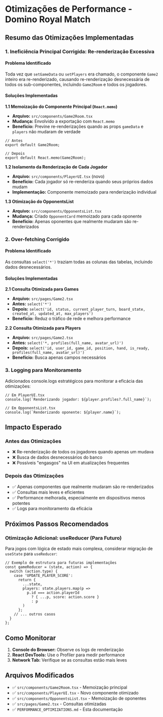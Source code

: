 # Otimizações de Performance - Domino Royal Match

## Resumo das Otimizações Implementadas

### 1. **Ineficiência Principal Corrigida: Re-renderização Excessiva**

#### Problema Identificado
Toda vez que `setGameData` ou `setPlayers` era chamado, o componente `Game2` inteiro era re-renderizado, causando re-renderização desnecessária de todos os sub-componentes, incluindo `Game2Room` e todos os jogadores.

#### Soluções Implementadas

**1.1 Memoização do Componente Principal (`React.memo`)**
- **Arquivo:** `src/components/Game2Room.tsx`
- **Mudança:** Envolvido a exportação com `React.memo`
- **Benefício:** Previne re-renderizações quando as props `gameData` e `players` não mudaram de verdade

```tsx
// Antes
export default Game2Room;

// Depois  
export default React.memo(Game2Room);
```

**1.2 Isolamento da Renderização de Cada Jogador**
- **Arquivo:** `src/components/PlayerUI.tsx` (novo)
- **Benefício:** Cada jogador só re-renderiza quando seus próprios dados mudam
- **Implementação:** Componente memoizado para renderização individual

**1.3 Otimização do OpponentsList**
- **Arquivo:** `src/components/OpponentsList.tsx`
- **Mudança:** Criado `OpponentCard` memoizado para cada oponente
- **Benefício:** Apenas oponentes que realmente mudaram são re-renderizados

### 2. **Over-fetching Corrigido**

#### Problema Identificado
As consultas `select('*')` traziam todas as colunas das tabelas, incluindo dados desnecessários.

#### Soluções Implementadas

**2.1 Consulta Otimizada para Games**
- **Arquivo:** `src/pages/Game2.tsx`
- **Antes:** `select('*')`
- **Depois:** `select('id, status, current_player_turn, board_state, created_at, updated_at, max_players')`
- **Benefício:** Reduz o tráfico de rede e melhora performance

**2.2 Consulta Otimizada para Players**
- **Arquivo:** `src/pages/Game2.tsx`  
- **Antes:** `select('*, profiles(full_name, avatar_url)')`
- **Depois:** `select('id, user_id, game_id, position, hand, is_ready, profiles(full_name, avatar_url)')`
- **Benefício:** Busca apenas campos necessários

### 3. **Logging para Monitoramento**

Adicionados console.logs estratégicos para monitorar a eficácia das otimizações:

```tsx
// Em PlayerUI.tsx
console.log(`Renderizando jogador: ${player.profiles?.full_name}`);

// Em OpponentsList.tsx  
console.log(`Renderizando oponente: ${player.name}`);
```

## Impacto Esperado

### Antes das Otimizações
- ❌ Re-renderização de todos os jogadores quando apenas um mudava
- ❌ Busca de dados desnecessários do banco
- ❌ Possíveis "engasgos" na UI em atualizações frequentes

### Depois das Otimizações  
- ✅ Apenas componentes que realmente mudaram são re-renderizados
- ✅ Consultas mais leves e eficientes
- ✅ Performance melhorada, especialmente em dispositivos menos potentes
- ✅ Logs para monitoramento da eficácia

## Próximos Passos Recomendados

### Otimização Adicional: useReducer (Para Futuro)
Para jogos com lógica de estado mais complexa, considerar migração de `useState` para `useReducer`:

```tsx
// Exemplo de estrutura para futuras implementações
const gameReducer = (state, action) => {
  switch (action.type) {
    case 'UPDATE_PLAYER_SCORE':
      return {
        ...state,
        players: state.players.map(p => 
          p.id === action.playerId 
            ? { ...p, score: action.score }
            : p
        )
      };
    // ... outros casos
  }
};
```

## Como Monitorar

1. **Console do Browser:** Observe os logs de renderização
2. **React DevTools:** Use o Profiler para medir performance  
3. **Network Tab:** Verifique se as consultas estão mais leves

## Arquivos Modificados

- ✅ `src/components/Game2Room.tsx` - Memoização principal
- ✅ `src/components/PlayerUI.tsx` - Novo componente otimizado
- ✅ `src/components/OpponentsList.tsx` - Memoização de oponentes
- ✅ `src/pages/Game2.tsx` - Consultas otimizadas
- ✅ `PERFORMANCE_OPTIMIZATIONS.md` - Esta documentação 